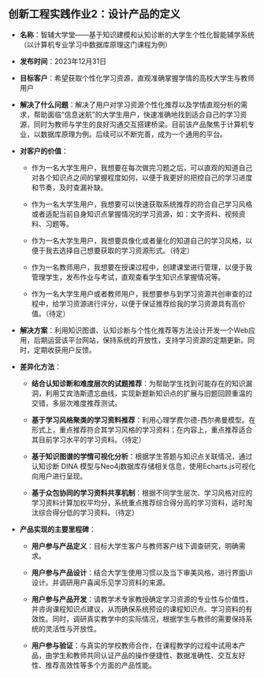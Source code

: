 ## 创新工程实践作业2：设计产品的定义
- **名称**：智辅大学堂——基于知识建模和认知诊断的大学生个性化智能辅学系统（以计算机专业学习中数据库原理这门课程为例）
- **发布时间**：2023年12月31日
- **目标客户**：希望获取个性化学习资源，直观准确掌握学情的高校大学生与教师用户
- **解决了什么问题**：解决了用户对学习资源个性化推荐以及学情直观分析的需求，帮助面临“信息迷航”的大学生用户，快速准确地找到适合自己的学习资源，同时为教师与学生的良好沟通交互搭建桥梁。目前该产品聚焦于计算机专业，以数据库原理为例。后续可以不断完善，成为一个通用的平台。

- **对客户的价值**：
    - 作为一名大学生用户，我想要在每次做完习题之后，可以直观的知道自己对各个知识点之间的掌握程度如何，以便于我更好的把控自己的学习进度和节奏，及时查漏补缺。
    
	- 作为一名大学生用户，我想要可以快速获取系统推荐的符合自己学习风格或者适配当前自身知识点掌握情况的学习资源，如：文字资料、视频资料、习题等。
    - 作为一名大学生用户，我想要具像化或者量化的知道自己的学习风格，以便于我去选择自己想要获取的学习资源形式。（待定）
    
    - 作为一名教师用户，我想要在授课过程中，创建课堂进行管理，以便于我管理学生，发布作业与考试，直观查看学生知识点掌握情况等。
    
    - 作为一名大学生用户或者教师用户，我想要参与到学习资源共创审查的过程中，给学习资源进行评分，以便于保证推荐给我的学习资源具有高价值。（待定）

	
    	
- **解决方案**：利用知识图谱、认知诊断与个性化推荐等方法设计开发一个Web应用，后期运营该平台网站，保持系统的开放性，支持学习资源的定期更新。同时，定期收获用户反馈。
		
- **差异化方法**：

    - **结合认知诊断和难度层次的试题推荐**：为帮助学生找到可能存在的知识漏洞，利用艾宾浩斯遗忘曲线，实现新题新知识点的扩展与旧题回顾重温的交错，多层次难度推荐测试。
    - **基于学习风格聚类的学习资料推荐**：利用心理学费尔德-西尔弗曼模型。在形式上，重点推荐符合其学习风格的学习资料；在内容上，重点推荐适合其目前学习水平的学习资料。（待定）

    - **基于知识图谱的学情可视化分析**：根据学生答题与知识点关联情况，通过认知诊断 DINA 模型与Neo4j数据库存储相关信息，使用Echarts.js可视化向用户进行呈现。
    
    - **基于众包协同的学习资料共享机制**：根据不同学生层次、学习风格对应的学习资料计算加权平均分，系统重点推荐综合得分高的学习资料，适时淘汰综合得分低的学习资料。（待定）

- **产品实现的主要里程碑**：
	- **用户参与产品定义**：目标大学生客户与教师客户线下调查研究，明确需求。
    - **用户参与产品设计**：结合大学生使用习惯以及当下审美风格，进行界面UI设计。并调研用户喜闻乐见学习资料的来源。
   
    - **用户参与产品开发**：请教学术专家教授确定学习资源的专业性与价值性，并咨询课程知识点建议，从而确保系统预设的课程知识点、学习资料的有效性。同时，调研真实教学中的实际情况，根据学生与教师的需要保持系统的灵活性与开放性。
  
    - **用户参与验证**：与真实的学校教师合作，在课程教学的过程中试用本产品，由学生和教师共同认证产品的操作便捷性、数据准确性、交互友好性、推荐高效性等多个方面的产品性能。